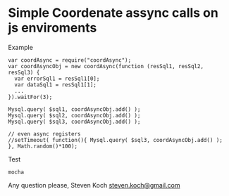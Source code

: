 # Simple Coordenate assync calls on js enviroments



Example
	
	var coordAsync = require("coordAsync");
	var coordAsyncObj = new coordAsync(function (resSql1, resSql2, resSql3) {
      var errorSql1 = resSql1[0];
      var dataSql1 = resSql1[1];
      ...
    }).waitFor(3);

    Mysql.query( $sql1, coordAsyncObj.add() );
    Mysql.query( $sql2, coordAsyncObj.add() );
    Mysql.query( $sql3, coordAsyncObj.add() );

    // even async registers
    //setTimeout( function(){ Mysql.query( $sql3, coordAsyncObj.add() ); }, Math.random()*100);


Test
	
	mocha

Any question please, Steven Koch <steven.koch@gmail.com>